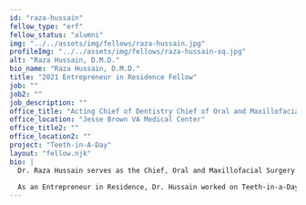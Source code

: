 ```yaml
---
id: "raza-hussain"
fellow_type: "erf"
fellow_status: "alumni"
img: "../../assets/img/fellows/raza-hussain.jpg"
profileImg: "../../assets/img/fellows/raza-hussain-sq.jpg"
alt: "Raza Hussain, D.M.D."
bio_name: "Raza Hussain, D.M.D."
title: "2021 Entrepreneur in Residence Fellow"
job: ""
job2: ""
job_description: ""
office_title: "Acting Chief of Dentistry Chief of Oral and Maxillofacial Surgery"
office_location: "Jesse Brown VA Medical Center"
office_title2: ""
office_location2: ""
project: "Teeth-in-A-Day"
layout: "fellow.njk"
bio: |
  Dr. Raza Hussain serves as the Chief, Oral and Maxillofacial Surgery (OMFS) at the Jesse Brown VA Medical Center.  <br><br>

  As an Entrepreneur in Residence, Dr. Hussain worked on Teeth-in-a-Day, a program that aims to redefine OMFS by offering implant-based, immediate load, full-arch prosthodontic rehabilitation of a patient's entire missing dentition and surrounding soft tissue structures. This method allows an eligible Veteran who is missing all his/her teeth, or who has teeth damaged beyond repair, to have them replaced with an implant retained prothesis in one appointment.
---
```

